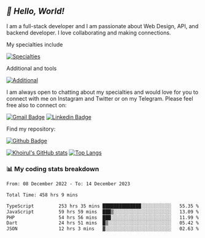 ## _:wave: Hello, World!_

I am a full-stack developer and I am passionate about Web Design, API, and backend developer. I love collaborating and making connections.

My specialties include

[![Specialties](https://skillicons.dev/icons?i=php,laravel,javascript,react,vue,mysql,tailwind)](https://skillicons.dev)

Additional and tools

[![Additional](https://skillicons.dev/icons?i=bash,vscode,vite,webpack,vercel,git,github,gitlab)](https://skillicons.dev)

I am always open to chatting about my specialties and would love for you to connect with me on Instagram and Twitter or on my Telegram. Please feel free also to connect on:

[![Gmail Badge](https://img.shields.io/badge/-ahmusafir.khoirul@gmail.com-c14438?style=flat&logo=Gmail&logoColor=white&link=mailto:ahmusafir.khoirul@gmail.com)](mailto:ahmusafir.khoirul@gmail.com)
[![Linkedin Badge](https://img.shields.io/badge/-Ahmad_Musafir_Khoirul_Fattah-0072b1?style=flat&logo=Linkedin&logoColor=white&link=https://www.linkedin.com/in/ahmad-musafir-khoirul-fattah-26a53a207/)](https://www.linkedin.com/in/masmuss/)

Find my repository:

[![Github Badge](https://img.shields.io/badge/-masmuss-grey?style=flat&logo=github&logoColor=white&link=https://github.com/masmuss)](https://github.com/masmuss)

[![Khoirul's GitHub stats](https://github-readme-stats.vercel.app/api?username=masmuss&show_icons=true&include_all_commits=true&theme=transparent&layout=compact)](https://github.com/masmuss/github-readme-stats)
[![Top Langs](https://github-readme-stats.vercel.app/api/top-langs/?username=masmuss&theme=transparent&layout=compact)](https://github.com/masmuss/github-readme-stats)

### :bar_chart: My coding stats breakdown

<!--START_SECTION:waka-->

```txt
From: 08 December 2022 - To: 14 December 2023

Total Time: 458 hrs 9 mins

TypeScript         253 hrs 35 mins ██████████████░░░░░░░░░░░   55.35 %
JavaScript         59 hrs 59 mins  ███▒░░░░░░░░░░░░░░░░░░░░░   13.09 %
PHP                54 hrs 56 mins  ███░░░░░░░░░░░░░░░░░░░░░░   11.99 %
Dart               24 hrs 51 mins  █▒░░░░░░░░░░░░░░░░░░░░░░░   05.42 %
JSON               12 hrs 3 mins   ▓░░░░░░░░░░░░░░░░░░░░░░░░   02.63 %
```

<!--END_SECTION:waka-->
